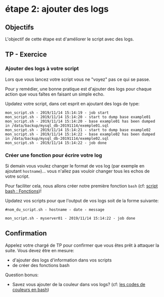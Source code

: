 # étape 2: ajouter des logs


## Objectifs

L'objectif de cette étape est d'améliorer le script avec des logs.


## TP - Exercice


### Ajouter des logs à votre script

Lors que vous lancez votre script vous ne "voyez" pas ce qui se passe.

Pour y remédier, une bonne pratique est d'ajouter des logs pour chaque action que vous faîtes en faisant un simple echo.

Updatez votre script, dans cet esprit en ajoutant des logs de type:

```
mon_script.sh - 2019/11/14 15:14:19 - job start
mon_script.sh - 2019/11/14 15:14:20 - start to dump base example01
mon_script.sh - 2019/11/14 15:14:20 - base example01 has been dumped in /data/backup/mysql_db-20191114/exemple01.sql
mon_script.sh - 2019/11/14 15:14:21 - start to dump base example02
mon_script.sh - 2019/11/14 15:14:22 - base example02 has been dumped in /data/backup/mysql_db-20191114/exemple02.sql
mon_script.sh - 2019/11/14 15:14:22 - job done
```


### Créer une fonction pour écrire votre log

Si demain vous voulez changer le format de vos log (par exemple en ajoutant `hostname`)... vous n'allez pas vouloir changer tous les echos de votre script.

Pour faciliter cela, nous allons créer notre première fonction `bash` (cf: [script bash : Fonctions](http://debian-facile.org/doc:programmation:shells:fonction))!

Updatez vos scripts pour que l'output de vos logs soit de la forme suivante:

```
#nom_du_script.sh - hostname - date - message

mon_script.sh - myserver01 - 2019/11/14 15:14:22 - job done
```


## Confirmation

Appelez votre chargé de TP pour confirmer que vous êtes prêt à attaquer la suite.
Vous devez être en mesure:
* d'ajouter des logs d'information dans vos scripts
* de créer des fonctions bash


Question bonus:
* Savez vous ajouter de la couleur dans vos logs? (cf: [les codes de couleurs en bash](http://www.tux-planet.fr/les-codes-de-couleurs-en-bash/)) 
